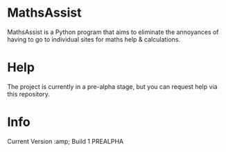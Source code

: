 # MathsAssist

MathsAssist is a Python program that aims to eliminate the annoyances of having to go to individual sites for maths help &amp; calculations.

# Help

The project is currently in a pre-alpha stage, but you can request help via this repository.

# Info

Current Version :amp; Build 1 PREALPHA

